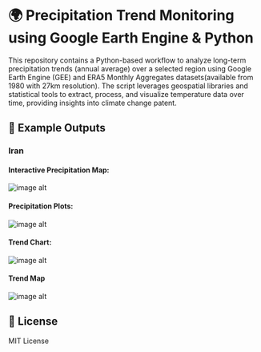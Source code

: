 # 🌍 Precipitation Trend Monitoring using Google Earth Engine & Python
This repository contains a Python-based workflow to analyze long-term precipitation trends (annual average) over a selected region using Google Earth Engine (GEE) and ERA5 Monthly Aggregates datasets(available from 1980 with 27km resolution). The script leverages geospatial libraries and statistical tools to extract, process, and visualize temperature data over time, providing insights into climate change patent.



## 📸 Example Outputs

### Iran

#### Interactive Precipitation Map:
![image alt](https://github.com/SaeidDaliriSusefi/Precipitation-Trend-Monitoring/blob/dec3dd632151db0f2de971cb55639292a9f96074/Images/Interactive%20Map.PNG)




#### Precipitation Plots:
![image alt](https://github.com/SaeidDaliriSusefi/Precipitation-Trend-Monitoring/blob/d3e6f529dbb83ad6c5ab67bbbf687ab1a27cfb0b/Images/Plots.png)


#### Trend Chart:
![image alt](https://github.com/SaeidDaliriSusefi/Precipitation-Trend-Monitoring/blob/c3b4f00fe93e3367f0787bbcb4669ef424219621/Images/Trend_Chart.png)


#### Trend Map
![image alt](https://github.com/SaeidDaliriSusefi/Precipitation-Trend-Monitoring/blob/6b8a02cc51148bfe7293a2b5d47a72460607c2c4/Images/Trend_Plot.png)





## 📜 License
MIT License



